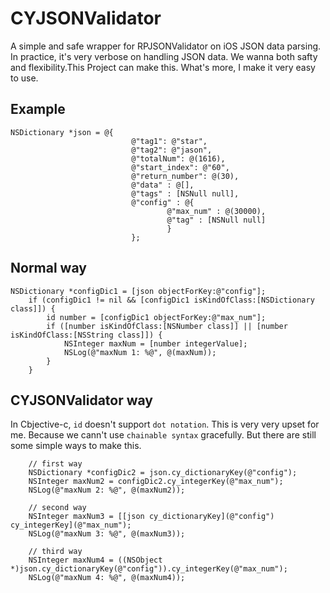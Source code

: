 # CYJSONValidator

A simple and safe wrapper for RPJSONValidator on iOS JSON data parsing. In practice, it's very verbose on handling JSON data. We wanna both safty and flexibility.This Project can make this. What's more, I make it very easy to use.


## Example

```obj-c
NSDictionary *json = @{
                           @"tag1": @"star",
                           @"tag2": @"jason",
                           @"totalNum": @(1616),
                           @"start_index": @"60",
                           @"return_number": @(30),
                           @"data" : @[],
                           @"tags" : [NSNull null],
                           @"config" : @{
                                   @"max_num" : @(30000),
                                   @"tag" : [NSNull null]
                                   }
                           };
```

## Normal way

```obj-c
NSDictionary *configDic1 = [json objectForKey:@"config"];
    if (configDic1 != nil && [configDic1 isKindOfClass:[NSDictionary class]]) {
        id number = [configDic1 objectForKey:@"max_num"];
        if ([number isKindOfClass:[NSNumber class]] || [number isKindOfClass:[NSString class]]) {
            NSInteger maxNum = [number integerValue];
            NSLog(@"maxNum 1: %@", @(maxNum));
        }
    }
```

## CYJSONValidator way

In Cbjective-c, `id` doesn't support `dot notation`. This is very very upset for me. Because we cann't use `chainable syntax` gracefully. But there are still some simple ways to make this.

```obj-c
	// first way
    NSDictionary *configDic2 = json.cy_dictionaryKey(@"config");
    NSInteger maxNum2 = configDic2.cy_integerKey(@"max_num");
    NSLog(@"maxNum 2: %@", @(maxNum2));
```

```obj-c
    // second way
    NSInteger maxNum3 = [[json cy_dictionaryKey](@"config") cy_integerKey](@"max_num");
    NSLog(@"maxNum 3: %@", @(maxNum3));
```

   
```obj-c
    // third way
    NSInteger maxNum4 = ((NSObject *)json.cy_dictionaryKey(@"config")).cy_integerKey(@"max_num");
    NSLog(@"maxNum 4: %@", @(maxNum4));
```




